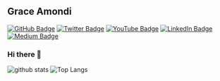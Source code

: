 ## Grace Amondi

[![GitHub Badge](https://img.shields.io/github/followers/grace-amondi?style=social)](https://github.com/Grace-Amondi?tab=followers)
[![Twitter Badge](https://img.shields.io/twitter/follow/grace_miswa?style=social)](https://twitter.com/grace_miswa)
[![YouTube Badge](https://img.shields.io/badge/My-YouTube-red)](https://www.youtube.com/c/TheGeospatials)
[![LinkedIn Badge](https://img.shields.io/badge/My-LinkedIn-blue)](https://www.linkedin.com/in/grace-amondi-20a979145/)
[![Medium Badge](https://img.shields.io/badge/My-Medium-Green)](https://medium.com/@ochieng.grace)

### Hi there 👋

![github stats](https://github-readme-stats.vercel.app/api?username=grace-amondi&show_icons=true&count_private=true)
![Top Langs](https://github-readme-stats.vercel.app/api/top-langs/?username=grace-amondi&hide=go)
